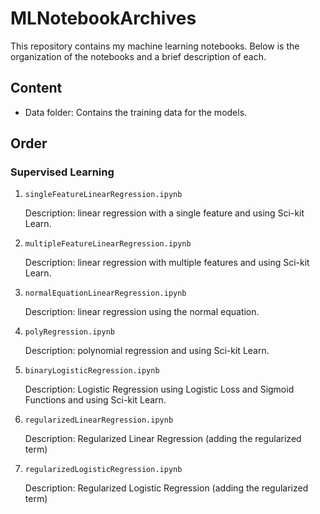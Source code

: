 # MLNotebookArchives

This repository contains my machine learning notebooks. Below is the organization of the notebooks and a brief description of each.

## Content

- Data folder: Contains the training data for the models.

## Order

### Supervised Learning

1. `singleFeatureLinearRegression.ipynb`

   Description: linear regression with a single feature and using Sci-kit Learn.

2. `multipleFeatureLinearRegression.ipynb`

   Description: linear regression with multiple features and using Sci-kit Learn.

3. `normalEquationLinearRegression.ipynb`

   Description: linear regression using the normal equation.

4. `polyRegression.ipynb`

   Description: polynomial regression and using Sci-kit Learn.
   
5. `binaryLogisticRegression.ipynb`

   Description: Logistic Regression using Logistic Loss and Sigmoid Functions and using Sci-kit Learn.

6. `regularizedLinearRegression.ipynb`

   Description: Regularized Linear Regression (adding the regularized term)

7. `regularizedLogisticRegression.ipynb`

   Description: Regularized Logistic Regression (adding the regularized term)
  
  




